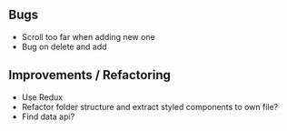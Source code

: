 ## Bugs
- Scroll too far when adding new one
- Bug on delete and add

## Improvements / Refactoring
- Use Redux
- Refactor folder structure and extract styled components to own file?
- Find data api?
